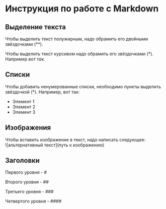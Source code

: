 # Инструкция по работе с Markdown

## Выделение текста


Чтобы выделить текст полужирным,
 надо обрамить его двойными звёздочками (**).

Чтобы выделить текст курсивом надо обрамить его звёздочками (*). Например *вот так*.


## Списки

Чтобы добавить ненумерованные списки,
необходимо пункты выделить звёздочкой (*).
Например, вот так:
* Элемент 1
* Элемент 2
* Элемент 3

## Изображения

Чтобы вставить изображение в текст,
надо написать следующее:  
![альтернативный текст](путь к изображению)


## Заголовки

Первого уровня - #

Второго уровня - ##

Третьего уровня - ###

Четвертого уровня - ####



